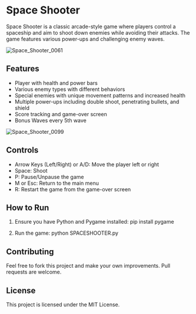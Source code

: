 # Space Shooter

Space Shooter is a classic arcade-style game where players control a spaceship and aim to shoot down enemies while avoiding their attacks. The game features various power-ups and challenging enemy waves.

![Space_Shooter_0061](https://github.com/user-attachments/assets/b05b7697-fd8d-4ab5-9c5a-858816b583ea)

## Features

- Player with health and power bars
- Various enemy types with different behaviors
- Special enemies with unique movement patterns and increased health
- Multiple power-ups including double shoot, penetrating bullets, and shield
- Score tracking and game-over screen
- Bonus Waves every 5th wave

![Space_Shooter_0099](https://github.com/user-attachments/assets/3ca2b570-237e-404b-ac97-78e8ab6e5d1d)

## Controls

- Arrow Keys (Left/Right) or A/D: Move the player left or right
- Space: Shoot
- P: Pause/Unpause the game
- M or Esc: Return to the main menu
- R: Restart the game from the game-over screen

## How to Run

1. Ensure you have Python and Pygame installed:
   pip install pygame

2. Run the game:
   python SPACESHOOTER.py

## Contributing

Feel free to fork this project and make your own improvements. Pull requests are welcome.

## License

This project is licensed under the MIT License.
